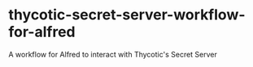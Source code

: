 # thycotic-secret-server-workflow-for-alfred
A workflow for Alfred to interact with Thycotic's Secret Server

